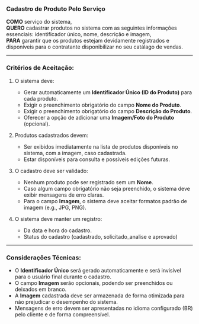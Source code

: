 ### Cadastro de Produto Pelo Serviço

**COMO** serviço do sistema,  
**QUERO** cadastrar produtos no sistema com as seguintes informações essenciais: identificador único, nome, descrição e imagem,  
**PARA** garantir que os produtos estejam devidamente registrados e disponíveis para o contratante disponibilizar no seu catálago de vendas.  

---

### Critérios de Aceitação:

1. O sistema deve:
   - Gerar automaticamente um **Identificador Único (ID do Produto)** para cada produto.
   - Exigir o preenchimento obrigatório do campo **Nome do Produto**.
   - Exigir o preenchimento obrigatório do campo **Descrição do Produto**.
   - Oferecer a opção de adicionar uma **Imagem/Foto do Produto** (opcional).

2. Produtos cadastrados devem:
   - Ser exibidos imediatamente na lista de produtos disponíveis no sistema, com a imagem, caso cadastrada.
   - Estar disponíveis para consulta e possíveis edições futuras.

3. O cadastro deve ser validado:
   - Nenhum produto pode ser registrado sem um **Nome**.
   - Caso algum campo obrigatório não seja preenchido, o sistema deve exibir mensagens de erro claras.
   - Para o campo **Imagem**, o sistema deve aceitar formatos padrão de imagem (e.g., JPG, PNG).

4. O sistema deve manter um registro:
   - Da data e hora do cadastro.
   - Status do cadastro (cadastrado, solicitado_analise e aprovado)

---
### Considerações Técnicas:
- O **Identificador Único** será gerado automaticamente e será invisível para o usuário final durante o cadastro.
- O campo **Imagem** serão opcionais, podendo ser preenchidos ou deixados em branco.
- A **Imagem** cadastrada deve ser armazenada de forma otimizada para não prejudicar o desempenho do sistema.
- Mensagens de erro devem ser apresentadas no idioma configurado (BR) pelo cliente e de forma compreensível.
